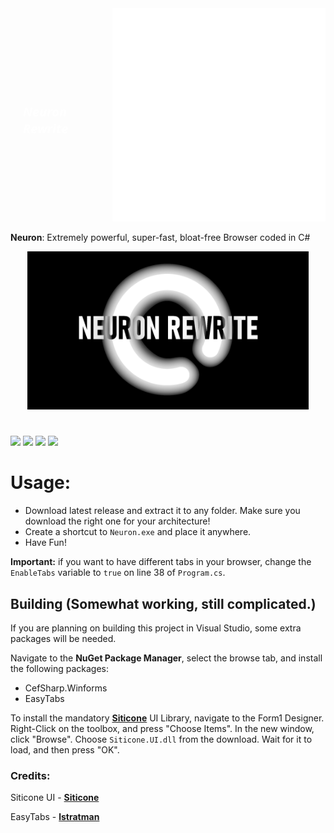 
<html>
  <head>
    <title>The title of the document</title>
    <style>
      .container {
        display: flex;
        align-items: center;
        justify-content: center
      }
      img {
        max-width: 100%
      }
      .image {
        flex-basis: 70%;
        order: 2;
      }
      .text {
        color: #FFFFFF;
        padding-left: 20px;
        font: italic 10px "Segoe UI", serif;
      }
    </style>
  </head>
  <body>
    <div class="container">
      <div class="image">
        <img src="./NeuronWebdriver/Resources/Icon.png">
      </div>
      <div class="text">
        <h1>Neuron Rewrite</h1>
      </div>
    </div>
  </body>
</html>

**Neuron**: Extremely powerful, super-fast, bloat-free Browser coded in C#
<style>
#cf {
  position:relative;
  height:281px;
  width:450px;
  margin:0 auto;
}

#cf img {
  position:absolute;
  left:0;
  -webkit-transition: opacity 1s ease-in-out;
  -moz-transition: opacity 1s ease-in-out;
  -o-transition: opacity 1s ease-in-out;
  transition: opacity 1s ease-in-out;
}

#cf img.top:hover {
  opacity:0;
}
</style>
<div id="cf">
  <img class="bottom" src="./NeuronWebdriver/Resources/NRW_BannerGS.png" />
  <img class="top" src="./NeuronWebdriver/Resources/NRW_BannerGS1.png" />
</div>

![](https://img.shields.io/github/v/release/Strayfade/Neuron?style=flat-square)
![](https://img.shields.io/github/commit-activity/m/Strayfade/Neuron?style=flat-square)
![](https://img.shields.io/github/repo-size/Strayfade/Neuron?style=flat-square)
![](https://img.shields.io/github/license/Strayfade/Neuron?style=flat-square)

# Usage:
 - Download latest release and extract it to any folder. Make sure you download the right one for your architecture!
 - Create a shortcut to `Neuron.exe` and place it anywhere.
 - Have Fun!
 
**Important:** if you want to have different tabs in your browser, change the `EnableTabs` variable to `true` on line 38 of `Program.cs`.

## Building (Somewhat working, still complicated.)
If you are planning on building this project in Visual Studio, some extra packages will be needed.

Navigate to the **NuGet Package Manager**, select the browse tab, and install the following packages:
 - CefSharp.Winforms
 - EasyTabs
 
 To install the mandatory [**Siticone**](https://siticoneframework.com) UI Library, navigate to the Form1 Designer. Right-Click on the toolbox, and press "Choose Items". In the new window, click "Browse". Choose `Siticone.UI.dll` from the download. Wait for it to load, and then press "OK".


### Credits:

Siticone UI - [**Siticone**](https://siticoneframework.com)

EasyTabs - [**lstratman**](https://github.com/lstratman/EasyTabs)
